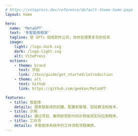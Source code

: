 ```yaml
---
# https://vitepress.dev/reference/default-theme-home-page
layout: home

hero:
  name: 'MetaGPT'
  text: '多智能体框架'
  tagline: 使 GPTs 组成软件公司，协作处理更复杂的任务
  image:
    light: /logo-dark.svg
    dark: /logo-light.svg
    alt: VitePress
  actions:
    - theme: brand
      text: 开始
      link: /zhcn/guide/get_started/introduction
    - theme: alt
      text: Github
      link: https://github.com/geekan/MetaGPT

features:
  - title: 智能体
    details: 探索智能体的创建、配置和管理，包括算法和技术。
  - title: 示例
    details: 通过项目、案例研究和代码示例发现实际应用程序。
  - title: 工作流
    details: 多智能体系统中的工作流和流程编排。
---
```

